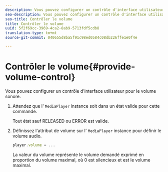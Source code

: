 ```yaml
---
description: Vous pouvez configurer un contrôle d'interface utilisateur pour le volume sonore.
seo-description: Vous pouvez configurer un contrôle d'interface utilisateur pour le volume sonore.
seo-title: Contrôler le volume
title: Contrôler le volume
uuid: 5f2f69cc-3969-4ca2-8ab9-5713fdf5cdb8
translation-type: tm+mt
source-git-commit: 040655d8ba5f91c98ed0584c08db226ffe1e0f4e

---
```



# Contrôler le volume{#provide-volume-control}

Vous pouvez configurer un contrôle d&#39;interface utilisateur pour le volume sonore.

1. Attendez que l&#39; `MediaPlayer` instance soit dans un état valide pour cette commande.

   Tout état sauf RELEASED ou ERROR est valide.
1. Définissez l&#39;attribut de volume sur l&#39; `MediaPlayer` instance pour définir le volume audio.

   ```js
   player.volume = ...
   ```

   La valeur du volume représente le volume demandé exprimé en proportion du volume maximal, où 0 est silencieux et est le volume maximal.

